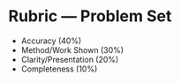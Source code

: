 # Rubric — Problem Set
- Accuracy (40%)
- Method/Work Shown (30%)
- Clarity/Presentation (20%)
- Completeness (10%)
